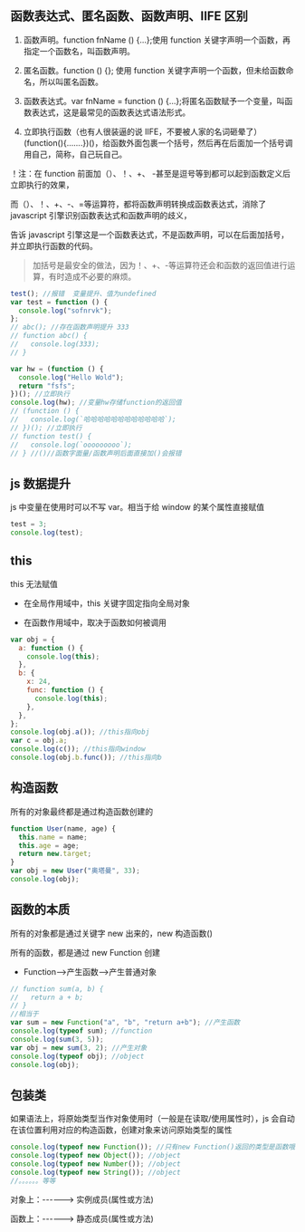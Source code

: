 ## 函数表达式、匿名函数、函数声明、IIFE 区别

1. 函数声明。function fnName () {…};使用 function 关键字声明一个函数，再指定一个函数名，叫函数声明。

2. 匿名函数。function () {}; 使用 function 关键字声明一个函数，但未给函数命名，所以叫匿名函数。

3. 函数表达式。var fnName = function () {…};将匿名函数赋予一个变量，叫函数表达式，这是最常见的函数表达式语法形式。

4. 立即执行函数（也有人很装逼的说 IIFE，不要被人家的名词砸晕了） (function(){.......})()，给函数外面包裹一个括号，然后再在后面加一个括号调用自己，简称，自己玩自己。

！注：在 function 前面加（）、！、+、 -甚至是逗号等到都可以起到函数定义后立即执行的效果，

而（）、！、+、-、=等运算符，都将函数声明转换成函数表达式，消除了 javascript 引擎识别函数表达式和函数声明的歧义，

告诉 javascript 引擎这是一个函数表达式，不是函数声明，可以在后面加括号，并立即执行函数的代码。

> 加括号是最安全的做法，因为！、+、-等运算符还会和函数的返回值进行运算，有时造成不必要的麻烦。

```js
test(); //报错  变量提升、值为undefined
var test = function () {
  console.log("sofnrvk");
};
// abc(); //存在函数声明提升 333
// function abc() {
//   console.log(333);
// }
```

```js
var hw = (function () {
  console.log("Hello Wold");
  return "fsfs";
})(); //立即执行
console.log(hw); //变量hw存储function的返回值
// (function () {
//   console.log(`哈哈哈哈哈哈哈哈哈哈哈哈`);
// })(); //立即执行
// function test() {
//   console.log(`ooooooooo`);
// } //()//函数字面量/函数声明后面直接加()会报错
```

## js 数据提升

js 中变量在使用时可以不写 var。相当于给 window 的某个属性直接赋值

```js
test = 3;
console.log(test);
```

## this

this 无法赋值

- 在全局作用域中，this 关键字固定指向全局对象

- 在函数作用域中，取决于函数如何被调用

```js
var obj = {
  a: function () {
    console.log(this);
  },
  b: {
    x: 24,
    func: function () {
      console.log(this);
    },
  },
};
console.log(obj.a()); //this指向obj
var c = obj.a;
console.log(c()); //this指向window
console.log(obj.b.func()); //this指向b
```

## 构造函数

所有的对象最终都是通过构造函数创建的

```js
function User(name, age) {
  this.name = name;
  this.age = age;
  return new.target;
}
var obj = new User("奥塔曼", 33);
console.log(obj);
```

## 函数的本质

所有的对象都是通过关键字 new 出来的，new 构造函数()

所有的函数，都是通过 new Function 创建

- Function-->产生函数-->产生普通对象

```js
// function sum(a, b) {
//   return a + b;
// }
//相当于
var sum = new Function("a", "b", "return a+b"); //产生函数
console.log(typeof sum); //function
console.log(sum(3, 5));
var obj = new sum(3, 2); //产生对象
console.log(typeof obj); //object
console.log(obj);
```

## 包装类

如果语法上，将原始类型当作对象使用时（一般是在读取/使用属性时），js 会自动在该位置利用对应的构造函数，创建对象来访问原始类型的属性

```js
console.log(typeof new Function()); //只有new Function()返回的类型是函数哦
console.log(typeof new Object()); //object
console.log(typeof new Number()); //object
console.log(typeof new String()); //object
//。。。。。。等等
```

对象上：------> 实例成员(属性或方法)

函数上：------> 静态成员(属性或方法)
  